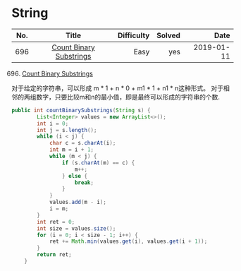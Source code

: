 # String
No.|Title|Difficulty|Solved|Date
--|:--:|--:|--:|--:|
696|[Count Binary Substrings](https://leetcode.com/problems/count-binary-substrings/)|Easy|yes|2019-01-11


696. [Count Binary Substrings](https://leetcode.com/problems/count-binary-substrings/)

对于给定的字符串，可以形成 m * 1 + n * 0 + m1 * 1 + n1 * n这种形式。
对于相邻的两组数字，只要比较m和n的最小值，即是最终可以形成的字符串的个数.

```java
public int countBinarySubstrings(String s) {
        List<Integer> values = new ArrayList<>();
        int i = 0;
        int j = s.length();
        while (i < j) {
            char c = s.charAt(i);
            int m = i + 1;
            while (m < j) {
                if (s.charAt(m) == c) {
                    m++;
                } else {
                    break;
                }
            }
            values.add(m - i);
            i = m;
        }
        int ret = 0;
        int size = values.size();
        for (i = 0; i < size - 1; i++) {
            ret += Math.min(values.get(i), values.get(i + 1));
        }
        return ret;
    }
```    
